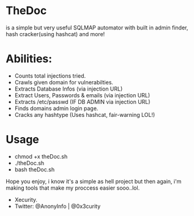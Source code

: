 # TheDoc 
is a simple but very useful SQLMAP automator with built in admin finder, hash cracker(using hashcat) and more!

# Abilities:
- Counts total injections tried.
- Crawls given domain for vulnerabilties.
- Extracts Database Infos (via injection URL)
- Extract Users, Passwords & emails (via injection URL)
- Extracts /etc/passwd (IF DB ADMIN via injection URL)
- Finds domains admin login page.
- Cracks any hashtype (Uses hashcat, fair-warning LOL!)

# Usage
- chmod +x theDoc.sh
- ./theDoc.sh
- bash theDoc.sh

Hope you enjoy, i know it's a simple as hell project but then again, i'm making tools that make my proccess easier sooo..lol.
- Xecurity.
- Twitter: @AnonyInfo | @0x3curity

